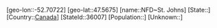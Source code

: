 ﻿---
location: [47.5675,-52.70722]
type: City
tags:
- geo/City


SpocWebEntityId: 36119
isDeleted: false
confidential: public

---
[geo-lon::-52.70722]
[geo-lat::47.5675]
[name::NFD~St. Johns]
[State::]
[Country::[Canada](geo/Continent/North-America/Canada.md)]
[StateId::36007]
[Population::]
[Unknown::]

